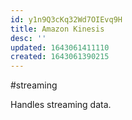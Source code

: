 ```yaml
---
id: y1n9Q3cKq32Wd7OIEvq9H
title: Amazon Kinesis
desc: ''
updated: 1643061411110
created: 1643061390215
---
```


#streaming

Handles streaming data.
